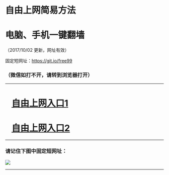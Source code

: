 ﻿# 自由上网简易方法

# 电脑、手机一键翻墙

（2017/10/02 更新，网址有效）

固定短网址：https://git.io/free99

### （微信如打不开，请转到浏览器打开）


***





# &nbsp;&nbsp; <a href="http://ft3025310334.fwtz-zhenx1001.xyz/fwqtz01.html?t=100200126161 " target="_blank">自由上网入口1</a>
# &nbsp;&nbsp; <a href="http://ft1712329192.fw-tzzhen1002.xyz/fwqtz02.html?t=100200110832 " target="_blank">自由上网入口2</a>
***

### 请记住下图中固定短网址：

<img src="https://s3-us-west-2.amazonaws.com/fwq-1001/yjfq-20170905okok.png" /> 


***

